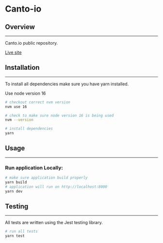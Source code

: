 # Canto-io

## Overview

---

Canto.io public repository.

[Live site](https://www.canto.io/)

## Installation

---

To install all dependencies make sure you have yarn installed.

Use node version 16

```bash
# checkout correct nvm version
nvm use 16

# check to make sure node version 16 is being used
nvm --version

# install dependencies
yarn
```

## Usage

---

### Run application Locally:

```bash
# make sure application build properly
yarn build
# application will run on http://localhost:8000
yarn dev
```

## Testing

---

All tests are written using the Jest testing library. 

```bash
# run all tests
yarn test 
```
